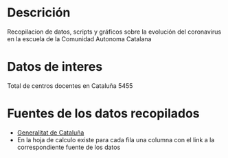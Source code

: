 # Descrición
Recopilacion de datos, scripts y gráficos sobre la evolución del coronavirus en la escuela de la Comunidad Autonoma Catalana

# Datos de interes
Total de centros docentes en Cataluña 5455

# Fuentes de los datos recopilados
* [Generalitat de Cataluña](https://tracacovid.akamaized.net/#/)
* En la hoja de calculo existe para cada fila una columna con el link a la correspondiente fuente de los datos
